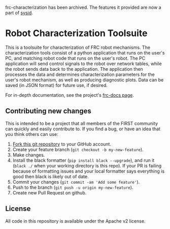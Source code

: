 frc-characterization has been archived. The features it provided are now a part of [sysid](https://github.com/wpilibsuite/sysid).

# Robot Characterization Toolsuite

This is a toolsuite for characterization of FRC robot mechanisms.  The characterization tools consist of a python application that runs on the user's PC, and matching robot code that runs on the user's robot.  The PC application will send control signals to the robot over network tables, while the robot sends data back to the application.  The application then processes the data and determines  characterization parameters for the user's robot mechanism, as well as producing diagnostic plots.  Data can be saved (in JSON format) for future use, if desired.

For in-depth documentation, see the project's [frc-docs page](https://docs.wpilib.org/en/stable/docs/software/wpilib-tools/robot-characterization/introduction.html).

## Contributing new changes

This is intended to be a project that all members of the FIRST community can quickly and easily contribute to. If you find a bug, or have an idea that you think others can use:

1. [Fork this git repository](https://github.com/wpilibsuite/frc-characterization/fork) to your GitHub account.
2. Create your feature branch (`git checkout -b my-new-feature`).
3. Make changes.
4. Install the black formatter (`pip install black --upgrade`), and run it (`black ./` when your working directory is this repo). If your PR is failing because of formatting issues and your local formatter says everything is good then black is likely out of date.
5. Commit your changes (`git commit -am 'Add some feature'`).
6. Push to the branch (`git push -u origin my-new-feature`).
7. Create new Pull Request on github.

## License

All code in this repository is available under the Apache v2 license.

